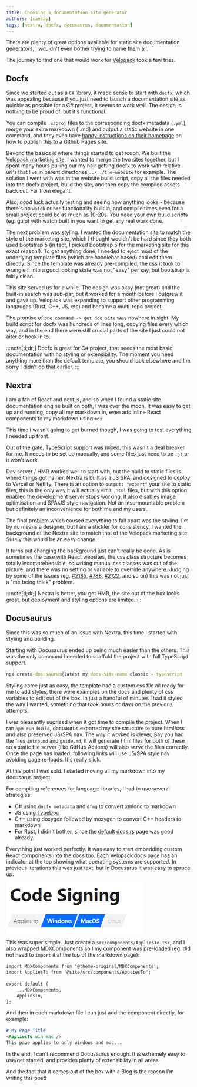 ```yaml
---
title: Choosing a documentation site generator
authors: [caesay]
tags: [nextra, docfx, docusaurus, documentation]
---
```


There are plenty of great options available for static site documentation generators, I wouldn't even bother trying to name them all.

The journey to find one that would work for [Velopack](/) took a few tries.

## Docfx
Since we started out as a `C#` library, it made sense to start with `docfx`, which was appealing because if you just need to launch a documentation site as quickly as possible for a C# project, it seems to work well. The design is nothing to be proud of, but it's functional.

You can compile `.csproj` files to the corresponding docfx metadata (`.yml`), merge your extra markdown (`.md) and output a static website in one command, and they even have [handy instructions on their homepage](https://dotnet.github.io/docfx/#publish-to-github-pages) on how to publish this to a Github Pages site.

Beyond the basics is where things started to get rough. We built the [Velopack marketing site](https://velopack.io), I wanted to merge the two sites together, but I spent many hours pulling our my hair getting docfx to work with relative url's that live in parent directories `../../the-website` for example. The solution I went with was in the website build script, copy all the files needed into the docfx project, build the site, and then copy the compiled assets back out. Far from elegant. 

Also, good luck actually testing and seeing how anything looks - because there's no `watch` or `hmr` functionality built in, and compile times even for a small project could be as much as 10-20s. You need your own build scripts (eg. gulp) with watch built in you want to get any real work done.

The next problem was styling. I wanted the documentation site to match the style of the marketing site, which I thought wouldn't be hard since they both used Bootstrap 5 (in fact, I picked Bootstrap 5 for the marketing site for this exact reason!). To get anything done, I needed to eject most of the underlying template files (which are handlebar based) and edit them directly. Since the template was already pre-compiled, the css it took to wrangle it into a good looking state was not "easy" per say, but bootstrap is fairly clean. 

This site served us for a while. The design was okay (not great) and the built-in search was sub-par, but it worked for a month before I outgrew it and gave up. Velopack was expanding to support other programming langauges (Rust, C++, JS, etc) and became a multi-repo project. 

The promise of `one command -> get doc site` was nowhere in sight. My build script for docfx was hundreds of lines long, copying files every which way, and in the end there were still crucial parts of the site I just could not alter or hook in to.

:::note[tl;dr;]
Docfx is great for C# project, that needs the most basic documentation with no styling or extensibility. The moment you need anything more than the default template, you should look elsewhere and I'm sorry I didn't do that earlier.
:::

## Nextra
I am a fan of React and next.js, and so when I found a static site documentation engine built on both, I was over the moon. It was easy to get up and running, copy all my markdown in, even add inline React components to my markdown using `mdx`. 

This time I wasn't going to get burned though, I was going to test everything I needed up front.

Out of the gate, TypeScript support was mixed, this wasn't a deal breaker for me. It needs to be set up manually, and some files just need to be `.js` or it won't work.

Dev server / HMR worked well to start with, but the build to static files is where things got hairier. Nextra is built as a JS SPA, and designed to deploy to Vercel or Netlify. There is an option to `output: "export"` your site to static files, this is the only way it will actually emit `.html` files, but with this option enabled the development server stops working. It also disables image optimisation and SPA/JS style navigation. Not an insurmountable problem but definitely an inconvenience for both me and my users.

The final problem which caused everything to fall apart was the styling. I'm by no means a designer, but I am a stickler for consistency. I wanted the background of the Nextra site to match that of the Velopack marketing site. Surely this would be an easy change.

It turns out changing the background just can't really be done. As is sometimes the case with React websites, the css class structure becomes totally incomprehensible, so writing manual css classes was out of the picture, and there was no setting or variable to override anywhere. Judging by some of the issues (eg. [#2185](https://github.com/shuding/nextra/discussions/2185), [#788](https://github.com/shuding/nextra/issues/788), [#2122](https://github.com/shuding/nextra/issues/2122), and so on) this was not just a "me being thick" problem.

:::note[tl;dr;]
Nextra is better, you get HMR, the site out of the box looks great, but deployment and styling options are limited.
:::

## Docusaurus
Since this was so much of an issue with Nextra, this time I started with styling and building.

Starting with Docusaurus ended up being much easier than the others. This was the only command I needed to scaffold the project with full TypeScript support.

```cmd
npx create-docusaurus@latest my-docs-site-name classic --typescript
```

Styling came just as easy, the template had a custom css file all ready for me to add styles, there were examples on the docs and plenty of css variables to edit out of the box. In just a handful of minutes I had it styled the way I wanted, something that took hours or days on the previous attempts.

I was pleasantly suprised when it got time to compile the project. When I ran `npm run build`, docuaurus exported my site structure to pure html/css and also preserved JS/SPA nav. The way it worked is clever, Say you had the files `intro.md` and `guide.md`, it will generate html files for both of these so a static file server (like GitHub Actions) will also serve the files correctly. Once the page has loaded, following links will use JS/SPA style nav avoiding page re-loads. It's really slick.

At this point I was sold. I started moving all my markdown into my docusarus project. 

For compiling references for language libraries, I had to use several strategies:
 - C# using `docfx metadata` and `dfmg` to convert xmldoc to markdown
 - JS using [TypeDoc](https://typedoc.org/)
 - C++ using doxygen followed by moxygen to convert C++ headers to markdown
 - For Rust, I didn't bother, since the [default docs.rs](https://docs.rs/velopack) page was good already.

Everything just worked perfectly. It was easy to start embedding custom React components into the docs too. Each Velopack docs page has an indicator at the top showing what operating systems are supported. In previous iterations this was just text, but in Docusarus it was easy to spruce up:

![applies to image](./appliesto.png)

This was super simple. Just create a `src/components/AppliesTo.tsx`, and I also wrapped MDXComponents so I my component was pre-loaded (eg. did not need to `import` it at the top of the markdown page):

```tsx title="/src/theme/MDXComponents.js"
import MDXComponents from '@theme-original/MDXComponents';
import AppliesTo from '@site/src/components/AppliesTo';

export default {
    ...MDXComponents,
    AppliesTo,
};
```

And then in each markdown file I can just add the component directly, for example:
```md title="/docs/MyPage.md"
# My Page Title
<AppliesTo win mac />
This page applies to only windows and mac...
```

In the end, I can't recommend Docusaurus enough. It is extremely easy to use/get started, and provides plenty of extensibility in all areas. 

And the fact that it comes out of the box with a Blog is the reason I'm writing this post!